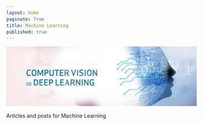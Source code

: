```yaml
---
layout: home
paginate: True
title: Machine Learning 
published: true
---
```


![](/images/cv.png)

Articles and posts for Machine Learning
